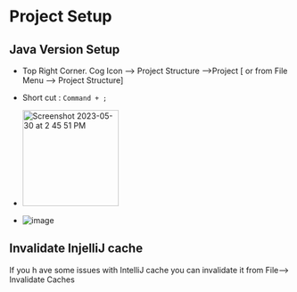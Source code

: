 # Project Setup 

## Java Version Setup 
- Top Right Corner. Cog Icon --> Project Structure -->Project [ or from File Menu --> Project Structure]
- Short cut : `Command + ;`

- <img width="172" alt="Screenshot 2023-05-30 at 2 45 51 PM" src="https://github.com/atanumallik1/IntelliJ/assets/8110582/45785521-a3b0-424d-b619-9aa7f85b55fc">
- ![image](https://github.com/atanumallik1/IntelliJ/assets/8110582/b5c5445d-4c43-4695-93f5-2c10563b9fb8)

## Invalidate InjelliJ cache
If you h ave some issues with IntelliJ cache you can invalidate it from File--> Invalidate Caches 
